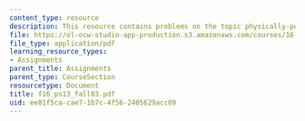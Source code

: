 ```yaml
---
content_type: resource
description: This resource contains problems on the topic physically-possible flows.
file: https://ol-ocw-studio-app-production.s3.amazonaws.com/courses/16-01-unified-engineering-i-ii-iii-iv-fall-2005-spring-2006/ee81f5cacae71b7c4f562405629acc89_f16_ps13_fall03.pdf
file_type: application/pdf
learning_resource_types:
- Assignments
parent_title: Assignments
parent_type: CourseSection
resourcetype: Document
title: f16_ps13_fall03.pdf
uid: ee81f5ca-cae7-1b7c-4f56-2405629acc89
---
```

